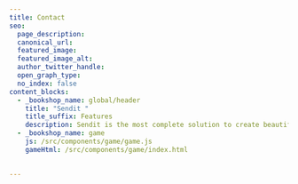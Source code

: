 ```yaml
---
title: Contact
seo:
  page_description:
  canonical_url:
  featured_image:
  featured_image_alt:
  author_twitter_handle:
  open_graph_type:
  no_index: false
content_blocks:
  - _bookshop_name: global/header
    title: "Sendit "
    title_suffix: Features
    description: Sendit is the most complete solution to create beautiful email designs, manage mails and send them out at the best price.
  - _bookshop_name: game
    js: /src/components/game/game.js
    gameHtml: /src/components/game/index.html
  

---
```

